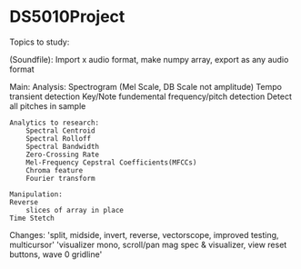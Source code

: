 # DS5010Project

Topics to study:

(Soundfile): 
	Import x audio format, make numpy array, export as any audio format

Main:
	Analysis:
	Spectrogram (Mel Scale, DB Scale not amplitude)
	Tempo
		transient detection
	Key/Note
		fundemental frequency/pitch detection
		Detect all pitches in sample

	Analytics to research:
		Spectral Centroid
		Spectral Rolloff
		Spectral Bandwidth
		Zero-Crossing Rate
		Mel-Frequency Cepstral Coefficients(MFCCs)
		Chroma feature
		Fourier transform

	Manipulation:
	Reverse
		slices of array in place
	Time Stetch

Changes:
'split, midside, invert, reverse, vectorscope, improved testing, multicursor'
'visualizer mono, scroll/pan mag spec & visualizer, view reset buttons, wave 0 gridline'